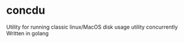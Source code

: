 # concdu 

Utility for running classic linux/MacOS disk usage utility concurrently
Written in golang
